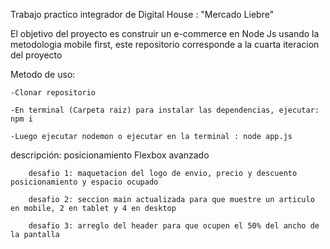 Trabajo practico integrador de Digital House : "Mercado Liebre"

El objetivo del proyecto es construir un e-commerce en Node Js usando la metodologia mobile first, este repositorio corresponde a la cuarta iteracion del proyecto

Metodo de uso:

    -Clonar repositorio

    -En terminal (Carpeta raiz) para instalar las dependencias, ejecutar: npm i

    -Luego ejecutar nodemon o ejecutar en la terminal : node app.js

descripción: posicionamiento Flexbox avanzado

        desafio 1: maquetacion del logo de envio, precio y descuento posicionamiento y espacio ocupado

        desafio 2: seccion main actualizada para que muestre un articulo en mobile, 2 en tablet y 4 en desktop

        desafio 3: arreglo del header para que ocupen el 50% del ancho de la pantalla
